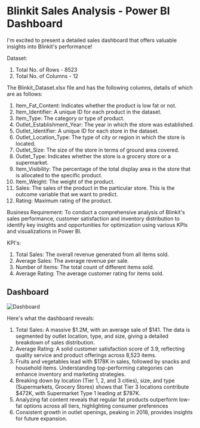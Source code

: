 # Blinkit Sales Analysis - Power BI Dashboard
I'm excited to present a detailed sales dashboard that offers valuable insights into Blinkit's performance! 

Dataset:
1) Total No. of Rows - 8523
2) Total No. of Columns - 12

The Blinkit_Dataset.xlsx file and has the following columns, details of which are as follows:
1) Item_Fat_Content: Indicates whether the product is low fat or not.
2) Item_Identifier: A unique ID for each product in the dataset.
3) Item_Type: The category or type of product.
4) Outlet_Establishment_Year: The year in which the store was established.
5) Outlet_Identifier: A unique ID for each store in the dataset.
6) Outlet_Location_Type: The type of city or region in which the store is located.
7) Outlet_Size: The size of the store in terms of ground area covered.
8) Outlet_Type: Indicates whether the store is a grocery store or a supermarket.
9) Item_Visibility: The percentage of the total display area in the store that is allocated to the specific product.
10) Item_Weight: The weight of the product.
11) Sales: The sales of the product in the particular store. This is the outcome variable that we want to predict.
12) Rating: Maximum rating of the product.

Business Requirement:
To conduct a comprehensive analysis of Blinkit's sales performance, customer satisfaction and inventory distribution to identify key insights and opportunities for optimization using various KPIs and visualizations in Power BI.

KPI's:
1) Total Sales: The overall revenue generated from all items sold.
2) Average Sales: The average revenue per sale.
3) Number of Items: The total count of different items sold.
4) Average Rating: The average customer rating for items sold.

## Dashboard
![Dashboard](Dashboard.png)

Here's what the dashboard reveals:
1) Total Sales: A massive $1.2M, with an average sale of $141. The data is segmented by outlet location, type, and size, giving a detailed breakdown of sales distribution.
2) Average Rating: A solid customer satisfaction score of 3.9, reflecting quality service and product offerings across 8,523 items.
3) Fruits and vegetables lead with $178K in sales, followed by snacks and household items. Understanding top-performing categories can enhance inventory and marketing strategies.
4) Breaking down by location (Tier 1, 2, and 3 cities), size, and type (Supermarkets, Grocery Stores) shows that Tier 3 locations contribute $472K, with Supermarket Type 1 leading at $787K.
5) Analyzing fat content reveals that regular fat products outperform low-fat options across all tiers, highlighting consumer preferences
6) Consistent growth in outlet openings, peaking in 2018, provides insights for future expansion.

